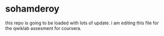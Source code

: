 # sohamderoy

this repo is going to be loaded with lots of update.
i am editing this file for the qwiklab assesment for coursera.
